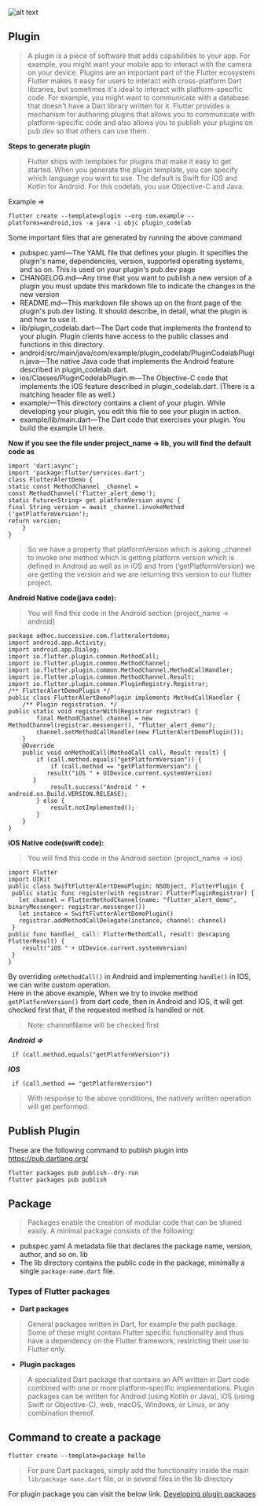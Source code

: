 ![alt text](https://storage.googleapis.com/cms-storage-bucket/70760bf1e88b184bb1bc.png)

## **Plugin**
>A plugin is a piece of software that adds capabilities to your app. For example, you might want your mobile app to interact with the camera on your device. Plugins are an important part of the Flutter ecosystem</br>Flutter makes it easy for users to interact with cross-platform Dart libraries, but sometimes it's ideal to interact with platform-specific code. For example, you might want to communicate with a database that doesn't have a Dart library written for it. Flutter provides a mechanism for authoring plugins that allows you to communicate with platform-specific code and also allows you to publish your plugins on pub.dev so that others can use them.

**Steps to generate plugin**
>Flutter ships with templates for plugins that make it easy to get started. When you generate the plugin template, you can specify which language you want to use. The default is Swift for iOS and Kotlin for Android. For this codelab, you use Objective-C and Java.

Example =>
```
flutter create --template=plugin --org com.example --platforms=android,ios -a java -i objc plugin_codelab
```

Some important files that are generated by running the above command
- pubspec.yaml—The YAML file that defines your plugin. It specifies the plugin's name, dependencies, version, supported operating systems, and so on. This is used on your plugin's pub.dev page
- CHANGELOG.md—Any time that you want to publish a new version of a plugin you must update this markdown file to indicate the changes in the new version
- README.md—This markdown file shows up on the front page of the plugin's pub.dev listing. It should describe, in detail, what the plugin is and how to use it.
- lib/plugin_codelab.dart—The Dart code that implements the frontend to your plugin. Plugin clients have access to the public classes and functions in this directory.
- android/src/main/java/com/example/plugin_codelab/PluginCodelabPlugin.java—The native Java code that implements the Android feature described in plugin_codelab.dart.
- ios/Classes/PluginCodelabPlugin.m—The Objective-C code that implements the iOS feature described in plugin_codelab.dart. (There is a matching header file as well.)
- example/—This directory contains a client of your plugin. While developing your plugin, you edit this file to see your plugin in action.
- example/lib/main.dart—The Dart code that exercises your plugin. You build the example UI here.

**Now if you see the file under project_name -> lib, you will find the default code as**

```
import 'dart:async';
import 'package:flutter/services.dart';
class FlutterAlertDemo {
static const MethodChannel _channel =
const MethodChannel('flutter_alert_demo');
static Future<String> get platformVersion async {
final String version = await _channel.invokeMethod ('getPlatformVersion');
return version;
    }
}
```

>So we have a property that platformVersion which is asking _channel to invoke one method which is getting platform version which is defined in Android as well as in iOS and from (‘getPlatformVersion) we are getting the version and we are returning this version to our flutter project.

**Android Native code(java code):**
>You will find this code in the Android section (project_name -> android)

```
package adhoc.successive.com.flutteralertdemo;
import android.app.Activity;
import android.app.Dialog;
import io.flutter.plugin.common.MethodCall;
import io.flutter.plugin.common.MethodChannel;
import io.flutter.plugin.common.MethodChannel.MethodCallHandler;
import io.flutter.plugin.common.MethodChannel.Result;
import io.flutter.plugin.common.PluginRegistry.Registrar;
/** FlutterAlertDemoPlugin */
public class FlutterAlertDemoPlugin implements MethodCallHandler {
    /** Plugin registration. */
public static void registerWith(Registrar registrar) {
        final MethodChannel channel = new MethodChannel(registrar.messenger(), "flutter_alert_demo");
        channel.setMethodCallHandler(new FlutterAlertDemoPlugin());
    }
    @Override
    public void onMethodCall(MethodCall call, Result result) {
        if (call.method.equals("getPlatformVersion")) {
            if (call.method == "getPlatformVersion") {
           result("iOS " + UIDevice.current.systemVersion)
       }
            result.success("Android " + android.os.Build.VERSION.RELEASE);
        } else {
            result.notImplemented();
        }
    }
}
```

**iOS Native code(swift code):**
>You will find this code in the Android section (project_name -> ios)

```
import Flutter
import UIKit
public class SwiftFlutterAlertDemoPlugin: NSObject, FlutterPlugin {
 public static func register(with registrar: FlutterPluginRegistrar) {
   let channel = FlutterMethodChannel(name: "flutter_alert_demo", binaryMessenger: registrar.messenger())
   let instance = SwiftFlutterAlertDemoPlugin()
   registrar.addMethodCallDelegate(instance, channel: channel)
 }
public func handle(_ call: FlutterMethodCall, result: @escaping FlutterResult) {
    result("iOS " + UIDevice.current.systemVersion)
 }
}
```

By overriding `onMethodCall()` in Android and implementing `handle()` in IOS, we can write custom operation.<br>
Here in the above example, When we try to invoke method `getPlatformVersion()` from dart code, then in Android and IOS, it will get checked first that, if the requested method is handled or not.
>Note: channelName will be checked first

***Android =>*** 
```
 if (call.method.equals("getPlatformVersion"))
```

***IOS***
```
 if (call.method == "getPlatformVersion")
```

>With response to the above conditions, the natively written operation will get performed.

## **Publish Plugin**
These are the following command to publish plugin into https://pub.dartlang.org/

```
flutter packages pub publish--dry-run
flutter packages pub publish
```

## **Package**
>Packages enable the creation of modular code that can be shared easily. A minimal package consists of the following:

- pubspec.yaml
A metadata file that declares the package name, version, author, and so on.
lib
- The lib directory contains the public code in the package, minimally a single `package-name.dart` file.

### **Types of Flutter packages**
- **Dart packages**


> General packages written in Dart, for example the path package. Some of these might contain Flutter specific functionality and thus have a dependency on the Flutter framework, restricting their use to Flutter only.

- **Plugin packages**

> A specialized Dart package that contains an API written in Dart code combined with one or more platform-specific implementations.
Plugin packages can be written for Android (using Kotlin or Java), iOS (using Swift or Objective-C), web, macOS, Windows, or Linux, or any combination thereof.

## **Command to create a package**
```
flutter create --template=package hello

```
>For pure Dart packages, simply add the functionality inside the main `lib/package name.dart` file, or in several files in the lib directory

For plugin package you can visit the below link.
[Developing plugin packages](https://docs.flutter.dev/development/packages-and-plugins/developing-packages#plugin)